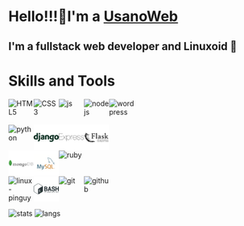 # Hello!!!👋I'm a [UsanoWeb](https://instagram.com/UsanoWeb/)

## I'm a fullstack web developer and Linuxoid 🐧
# Skills and Tools 
<img align="left" alt="HTML5" width="50px" src="https://cdn2.iconfinder.com/data/icons/designer-skills/128/code-programming-html-markup-develop-layout-language-128.png">
<img align="left" alt="CSS3" width="50px" src="https://cdn2.iconfinder.com/data/icons/designer-skills/128/code-programming-css-style-develop-layout-language-128.png">
<img align="left" alt="js" width="50px" src="https://cdn2.iconfinder.com/data/icons/designer-skills/128/code-programming-javascript-software-develop-command-language-128.png">
<img align="left" alt="nodejs" width="50px" src="https://cdn0.iconfinder.com/data/icons/designer-skills/128/node-js-128.png">
<img align="left" alt="wordpress" width="50px" src="https://cdn1.iconfinder.com/data/icons/lumin-social-media-icons/512/wordpress-128.png">
<br>
<br>
<br>
<img align="left" alt="python" width="50px" src="https://cdn4.iconfinder.com/data/icons/logos-and-brands/512/267_Python_logo-128.png">
<img align="left" alt="django" width="50px" src="https://raw.githubusercontent.com/github/explore/80688e429a7d4ef2fca1e82350fe8e3517d3494d/topics/django/django.png"/>
<img align="left" alt="express" width="50px" src="https://raw.githubusercontent.com/github/explore/80688e429a7d4ef2fca1e82350fe8e3517d3494d/topics/express/express.png"/>
<img align="left" alt="flask" width="50px" src="https://raw.githubusercontent.com/github/explore/80688e429a7d4ef2fca1e82350fe8e3517d3494d/topics/flask/flask.png"/>
<br>
<br>
<br>
<img align="left" alt="mongodb" width="50px" src="https://raw.githubusercontent.com/github/explore/80688e429a7d4ef2fca1e82350fe8e3517d3494d/topics/mongodb/mongodb.png">
<img align="left" alt="mysql" width="50px" src="https://raw.githubusercontent.com/github/explore/80688e429a7d4ef2fca1e82350fe8e3517d3494d/topics/mysql/mysql.png">
<img align="left" alt="ruby" width="50px" src="https://w7.pngwing.com/pngs/535/618/png-transparent-ruby-on-rails-computer-programming-programming-language-ruby-angle-rectangle-logo.png">

<br>
<br>
<br>
<img align="left" alt="linux-pinguy" width="50px" src="https://cdn4.iconfinder.com/data/icons/proglyphs-free/512/Linux_-_Tux-128.png">
<img align="left" alt="bash" width="50px" src="https://raw.githubusercontent.com/github/explore/80688e429a7d4ef2fca1e82350fe8e3517d3494d/topics/bash/bash.png">
<img align="left" alt="git" width="50px" src="https://cdn3.iconfinder.com/data/icons/social-media-2169/24/social_media_social_media_logo_git-128.png">
<img align="left" alt="github" width="50px" src="https://cdn0.iconfinder.com/data/icons/social-15/200/github-icon-128.png">
<br>
<br>
<br>
 
![stats](https://github-readme-stats.vercel.app/api?username=usanoweb&show_icons=true&hide_border=true&&count_private=true&include_all_commits=true)
![langs](https://github-readme-stats.vercel.app/api/top-langs/?username=usanoweb&exclude_repo=KNN-Image-Classification&show_icons=true&hide_border=true&layout=compact&langs_count=8)
